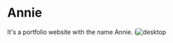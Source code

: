 # Annie
It's a portfolio website with the name Annie.    i![desktop](https://github.com/dhiraj7kr/Annie/assets/110246188/3dbb44df-a1ac-4f86-b11c-0bd9bffaa795)


